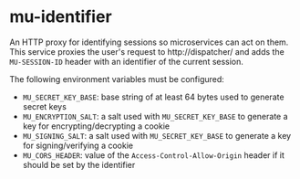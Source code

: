 # mu-identifier

An HTTP proxy for identifying sessions so microservices can act on them.  This service proxies the user's request to http://dispatcher/ and adds the `MU-SESSION-ID` header with an identifier of the current session.

The following environment variables must be configured:
* `MU_SECRET_KEY_BASE`: base string of at least 64 bytes used to generate secret keys
* `MU_ENCRYPTION_SALT`: a salt used with `MU_SECRET_KEY_BASE` to generate a key for encrypting/decrypting a cookie
* `MU_SIGNING_SALT`: a salt used with `MU_SECRET_KEY_BASE` to generate a key for signing/verifying a cookie
* `MU_CORS_HEADER`: value of the `Access-Control-Allow-Origin` header if it should be set by the identifier

